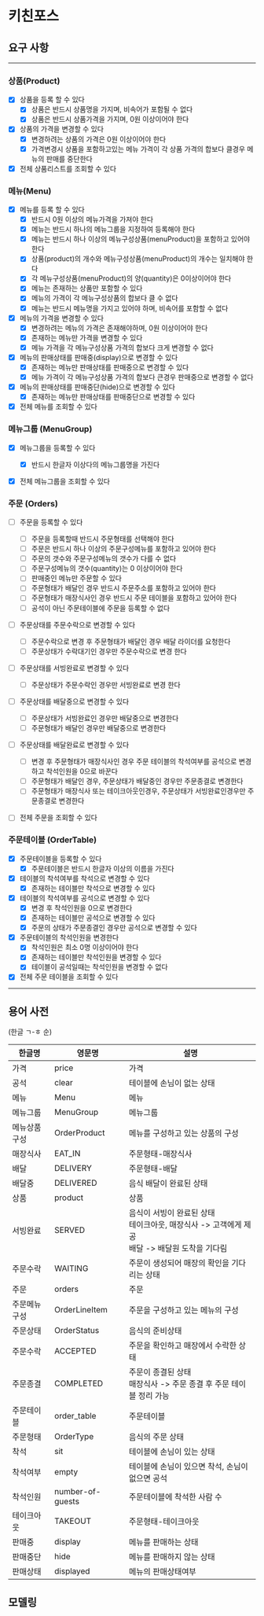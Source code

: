 # 키친포스

## 요구 사항

---
### 상품(Product)
- [x] 상품을 등록 할 수 있다
    - [x] 상품은 반드시 상품명을 가지며, 비속어가 포함될 수 없다
    - [x] 상품은 반드시 상품가격을 가지며, 0원 이상이어야 한다
- [x] 상품의 가격을 변경할 수 있다
    - [x] 변경하려는 상품의 가격은 0원 이상이어야 한다    
    - [x] 가격변경시 상품을 포함하고있는 메뉴 가격이 각 상품 가격의 합보다 클경우 메뉴의 판매를 중단한다
- [x] 전체 상품리스트를 조회할 수 있다

### 메뉴(Menu)
- [x] 메뉴를 등록 할 수 있다
  - [x] 반드시 0원 이상의 메뉴가격을 가져야 한다
  - [x] 메뉴는 반드시 하나의 메뉴그룹을 지정하여 등록해야 한다    
  - [x] 메뉴는 반드시 하나 이상의 메뉴구성상품(menuProduct)을 포함하고 있어야 한다
  - [x] 상품(product)의 개수와 메뉴구성상품(menuProduct)의 개수는 일치해야 한다
  - [x] 각 메뉴구성상품(menuProduct)의 양(quantity)은 0이상이어야 한다
  - [x] 메뉴는 존재하는 상품만 포함할 수 있다
  - [x] 메뉴의 가격이 각 메뉴구성상품의 합보다 클 수 없다
  - [x] 메뉴는 반드시 메뉴명을 가지고 있어야 하며, 비속어를 포함할 수 없다
- [x] 메뉴의 가격을 변경할 수 있다
  - [x] 변경하려는 메뉴의 가격은 존재해야하며, 0원 이상이어야 한다
  - [x] 존재하는 메뉴만 가격을 변경할 수 있다  
  - [x] 메뉴 가격을 각 메뉴구성상품 가격의 합보다 크게 변경할 수 없다
- [x] 메뉴의 판매상태를 판매중(display)으로 변경할 수 있다
  - [x] 존재하는 메뉴만 판매상태를 판매중으로 변경할 수 있다
  - [x] 메뉴 가격이 각 메뉴구성상품 가격의 합보다 큰경우 판매중으로 변경할 수 없다
- [x] 메뉴의 판매상태를 판매중단(hide)으로 변경할 수 있다
  - [x] 존재하는 메뉴만 판매상태를 판매중단으로 변경할 수 있다
- [x] 전체 메뉴를 조회할 수 있다

### 메뉴그룹 (MenuGroup)
- [x] 메뉴그룹을 등록할 수 있다
    - [x] 반드시 한글자 이상다의 메뉴그룹명을 가진다
- [x] 전체 메뉴그룹을 조회할 수 있다


### 주문 (Orders)
- [ ] 주문을 등록할 수 있다
    - [ ] 주문을 등록할때 반드시 주문형태를 선택해야 한다
    - [ ] 주문은 반드시 하나 이상의 주문구성메뉴를 포함하고 있어야 한다
    - [ ] 주문의 갯수와 주문구성메뉴의 갯수가 다를 수 없다
    - [ ] 주문구성메뉴의 갯수(quantity)는 0 이상이어야 한다
    - [ ] 판매중인 메뉴만 주문할 수 있다
    - [ ] 주문형태가 배달인 경우 반드시 주문주소를 포함하고 있어야 한다
    - [ ] 주문형태가 매장식사인 경우 반드시 주문 테이블을 포함하고 있어야 한다
    - [ ] 공석이 아닌 주문테이블에 주문을 등록할 수 없다
- [ ] 주문상태를 주문수락으로 변경할 수 있다
    - [ ] 주문수락으로 변경 후 주문형태가 배달인 경우 배달 라이더를 요청한다    
    - [ ] 주문상태가 수락대기인 경우만 주문수락으로 변경 한다
- [ ] 주문상태를 서빙완료로 변경할 수 있다
    - [ ] 주문상태가 주문수락인 경우만 서빙완료로 변경 한다
- [ ] 주문상태를 배달중으로 변경할 수 있다
    - [ ] 주문상태가 서빙완료인 경우만 배달중으로 변경한다
    - [ ] 주문형태가 배달인 경우만 배달중으로 변경한다
- [ ] 주문상태를 배달완료로 변경할 수 있다
    - [ ] 변경 후 주문형태가 매장식사인 경우 주문 테이블의 착석여부를 공석으로 변경하고 착석인원을 0으로 바꾼다    
    - [ ] 주문형태가 배달인 경우, 주문상태가 배달중인 경우만 주문종결로 변경한다
    - [ ] 주문형태가 매장식사 또는 테이크아웃인경우, 주문상태가 서빙완료인경우만 주문종결로 변경한다
- [ ] 전체 주문을 조회할 수 있다


### 주문테이블 (OrderTable)
- [x] 주문테이블을 등록할 수 있다
    - [x] 주문테이블은 반드시 한글자 이상의 이름을 가진다
- [x] 테이블의 착석여부를 착석으로 변경할 수 있다
    - [x] 존재하는 테이블만 착석으로 변경할 수 있다
- [x] 테이블의 착석여부를 공석으로 변경할 수 있다
    - [x] 변경 후 착석인원을 0으로 변경한다    
    - [x] 존재하는 테이블만 공석으로 변경할 수 있다 
    - [x] 주문의 상태가 주문종결인 경우만 공석으로 변경할 수 있다
- [x] 주문테이블의 착석인원을 변경한다
    - [x] 착석인원은 최소 0명 이상이어야 한다
    - [x] 존재하는 테이블만 착석인원을 변경할 수 있다
    - [x] 테이블이 공석일때는 착석인원을 변경할 수 없다
- [x] 전체 주문 테이블을 조회할 수 있다
---
## 용어 사전
(한글 ㄱ-ㅎ 순)

| 한글명 | 영문명 | 설명 |
| --- | --- | --- |
| 가격 | price | 가격 |
| 공석 | clear | 테이블에 손님이 없는 상태 |
| 메뉴 | Menu | 메뉴 |
| 메뉴그룹 | MenuGroup | 메뉴그룹 |
| 메뉴상품구성| OrderProduct | 메뉴를 구성하고 있는 상품의 구성 |
| 매장식사 | EAT_IN | 주문형태-매장식사 |
| 배달 | DELIVERY | 주문형태-배달 |
| 배달중 | DELIVERED | 음식 배달이 완료된 상태 |
| 상품 | product | 상품 |
| 서빙완료 | SERVED | 음식이 서빙이 완료된 상태 <br/> 테이크아웃, 매장식사 -> 고객에게 제공 <br/> 배달 -> 배달원 도착을 기다림|
| 주문수락 | WAITING  | 주문이 생성되어 매장의 확인을 기다리는 상태 |
| 주문 | orders | 주문 |
| 주문메뉴구성| OrderLineItem | 주문을 구성하고 있는 메뉴의 구성 |
| 주문상태 | OrderStatus | 음식의 준비상태 |
| 주문수락 | ACCEPTED | 주문을 확인하고 매장에서 수락한 상태 |
| 주문종결| COMPLETED |주문이 종결된 상태 <br/> 매장식사 -> 주문 종결 후 주문 테이블 정리 가능|
| 주문테이블 | order_table | 주문테이블 |
| 주문형태 | OrderType | 음식의 주문 상태 |
| 착석 | sit | 테이블에 손님이 있는 상태 |
| 착석여부 | empty | 테이블에 손님이 있으면 착석, 손님이 없으면 공석 |
| 착석인원 | number-of-guests | 주문테이블에 착석한 사람 수 |
| 테이크아웃 | TAKEOUT | 주문형태-테이크아웃 |
| 판매중 | display | 메뉴를 판매하는 상태 |
| 판매중단 |hide | 메뉴를 판매하지 않는 상태 |
| 판매상태 | displayed | 메뉴의 판매상태여부 |


## 모델링
